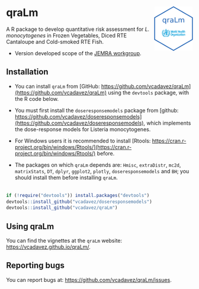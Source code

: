 
<!-- README.md is generated from README.Rmd. Please edit that file -->

# qraLm <a href='https://vcadavez.github.io/qraLm/docs/'><img src='man/figures/hex-qraLm.png' align="right" height="120" /></a>

A R package to develop quantitative risk assessment for *L.
monocytogenes* in Frozen Vegetables, Diced RTE Cantaloupe and
Cold-smoked RTE Fish.

- Version developed scope of the [JEMRA
  workgroup](https://www.who.int/publications/m/item/jemra-of-listeria-monocytogenes-in-foods).

## Installation

- You can install `qraLm` from [GitHub:
  https://github.com/vcadavez/qraLm](https://github.com/vcadavez/qraLm)
  using the `devtools` package, with the R code below.

- You must first install the `doseresponsemodels` package from [github:
  https://github.com/vcadavez/doseresponsemodels](https://github.com/vcadavez/doseresponsemodels),
  which implements the dose-response models for Listeria monocytogenes.

- For Windows users it is recommended to install [Rtools:
  https://cran.r-project.org/bin/windows/Rtools/](https://cran.r-project.org/bin/windows/Rtools/)
  before.

- The packages on which `qraLm` depends are: `Hmisc`, `extraDistr`,
  `mc2d`, `matrixStats`, `DT`, `dplyr`, `ggplot2`, `plotly`,
  `doseresponsemodels` and `BH`; you should install them before
  installing `qraLm`.

``` r

if (!require("devtools")) install.packages("devtools")
devtools::install_github("vcadavez/doseresponsemodels")
devtools::install_github("vcadavez/qraLm")
```

## Using qraLm

You can find the vignettes at the `qraLm` website:
<https://vcadavez.github.io/qraLm/>.

## Reporting bugs

You can report bugs at: <https://github.com/vcadavez/qraLm/issues>.
